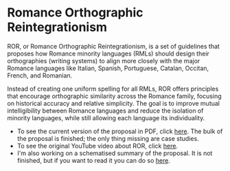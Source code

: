 # Romance Orthographic Reintegrationism

ROR, or Romance Orthographic Reintegrationism, is a set of guidelines that proposes how Romance minority languages (RMLs) should design their orthographies (writing systems) to align more closely with the major Romance languages like Italian, Spanish, Portuguese, Catalan, Occitan, French, and Romanian.

Instead of creating one uniform spelling for all RMLs, ROR offers principles that encourage orthographic similarity across the Romance family, focusing on historical accuracy and relative simplicity. The goal is to improve mutual intelligibility between Romance languages and reduce the isolation of minority languages, while still allowing each language its individuality.

- To see the current version of the proposal in PDF, click [here](PDF_v0.6.pdf). The bulk of the proposal is finished; the only thing missing are case studies.
- To see the original YouTube video about ROR, click [here](https://youtu.be/T8GsnYJGPq8?si=RHE-02wEer5mRlKx).
- I'm also working on a schematised summary of the proposal. It is not finished, but if you want to read it you can do so [here](ROR_summary.md).
